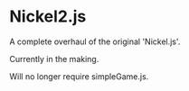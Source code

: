 # Nickel2.js
A complete overhaul of the original 'Nickel.js'.

Currently in the making.

Will no longer require simpleGame.js.
